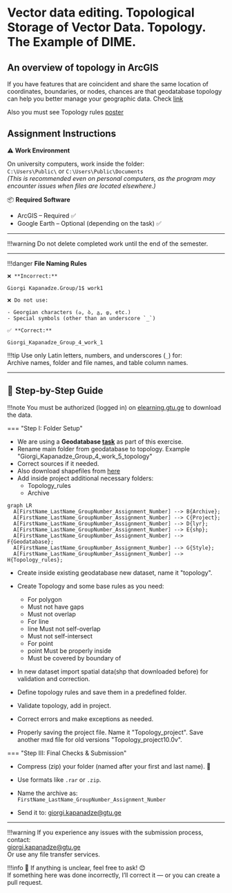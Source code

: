 # Vector data editing. Topological Storage of Vector Data. Topology. The Example of DIME. 

## An overview of topology in ArcGIS

If you have features that are coincident and share the same location of coordinates, boundaries, or nodes, chances are that geodatabase topology can help you better manage your geographic data. 
Check [link](https://desktop.arcgis.com/en/arcmap/latest/manage-data/topologies/an-overview-of-topology-in-arcgis.htm) <br>

Also you must see Topology rules [poster](https://pro.arcgis.com/en/pro-app/latest/help/editing/pdf/topology_rules_poster.pdf)


## Assignment Instructions

⚠️ **Work Environment**

On university computers, work inside the folder:  
`C:\Users\Public\` or `C:\Users\Public\Documents`  
*(This is recommended even on personal computers, as the program may encounter issues when files are located elsewhere.)*

📦 **Required Software**

* ArcGIS – Required ✅  
* Google Earth – Optional (depending on the task) ✅  

---

!!!warning
    Do not delete completed work until the end of the semester.
    
---

!!!danger 
    **File Naming Rules**

    ❌ **Incorrect:**  

    Giorgi Kapanadze.Group/1$ work1  

    ❌ Do not use:

    - Georgian characters (ა, ბ, გ, დ, etc.)  
    - Special symbols (other than an underscore `_`)

    ✅ **Correct:**

    Giorgi_Kapanadze_Group_4_work_1  

!!!tip
    Use only Latin letters, numbers, and underscores (`_`) for:  
    Archive names, folder and file names, and table column names.

---

## 📘 Step-by-Step Guide

!!!note
    You must be authorized (logged in) on [elearning.gtu.ge](https://elearning.gtu.ge) to download the data.

=== "Step I: Folder Setup"
* We are using a **Geodatabase [task](https://ezdanapak.github.io/GTU-GIS/ICS_GIS/Lab/Geodatabase/)** as part of this exercise.
* Rename main folder from geodatabase to topology. Example "Giorgi_Kapanadze_Group_4_work_5_topology" <br>
* Correct sources if it needed. <br>
* Also download shapefiles from [here](https://elearning.gtu.ge/pluginfile.php/572869/mod_folder/content/0/chiatura_OSM_topology.zip?forcedownload=1)
* Add inside project additional necessary folders:
    - Topology_rules
    - Archive

``` mermaid
graph LR
  A[FirstName_LastName_GroupNumber_Assignment_Number] --> B{Archive};
  A[FirstName_LastName_GroupNumber_Assignment_Number] --> C{Project};
  A[FirstName_LastName_GroupNumber_Assignment_Number] --> D{lyr};
  A[FirstName_LastName_GroupNumber_Assignment_Number] --> E{shp};
  A[FirstName_LastName_GroupNumber_Assignment_Number] --> F{Geodatabase};
  A[FirstName_LastName_GroupNumber_Assignment_Number] --> G{Style};
  A[FirstName_LastName_GroupNumber_Assignment_Number] --> H{Topology_rules};
```

* Create inside existing geodatabase new dataset, name it "topology".
* Create Topology and some base rules as you need:
    * For polygon <br>
    - Must not have gaps <br>
    - Must not overlap <br>
    * For line <br>
    - line Must not self-overlap <br>
    - Must not self-intersect <br>
    * For point <br>
    - point Must be properly inside <br>
    - Must be covered by boundary of <br>



* In new dataset import spatial data(shp that downloaded before) for validation and correction. <br>
* Define topology rules and save them in a predefined folder. <br>
* Validate topology, add in project. <br>
* Correct errors and make exceptions as needed. <br>
* Properly saving the project file. Name it "Topology_project". Save another mxd file for old versions "Topology_project10.0v".


=== "Step III: Final Checks & Submission"

* Compress (zip) your folder (named after your first and last name). 💾
* Use formats like `.rar` or `.zip`.
* Name the archive as:  
  `FirstName_LastName_GroupNumber_Assignment_Number`

* Send it to: giorgi.kapanadze@gtu.ge

---

!!!warning
    If you experience any issues with the submission process, contact:  
    giorgi.kapanadze@gtu.ge  
    Or use any file transfer services.

!!!info
    📌 If anything is unclear, feel free to ask! 😊  
    If something here was done incorrectly, I’ll correct it — or you can create a pull request. 
